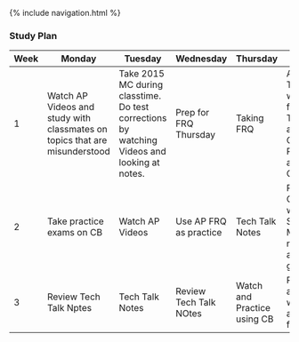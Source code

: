 {% include navigation.html %}

### Study Plan

Week  | Monday  | Tuesday  | Wednesday | Thursday | Friday |
-------------  |  -------------  | -------------- | -------------- | -------------- | -------------- |
1 | Watch AP Videos and study with classmates on topics that are misunderstood |  Take 2015 MC during classtime. Do test corrections by watching Videos and looking at notes. | Prep for FRQ Thursday   |  Taking FRQ  |  AP Testers will find fellow AP Tester and do Crossover Review and Grading  | 
2 | Take practice exams on CB |  Watch AP Videos  |  Use AP FRQ as practice   |  Tech Talk Notes      |  PBL Coders will do Scrum Master reviews and grading   |
3 | Review Tech Talk Nptes |  Tech Talk Notes  |  Review Tech Talk NOtes   |  Watch and Practice using CB   |    Review any wrong answers from tests |
